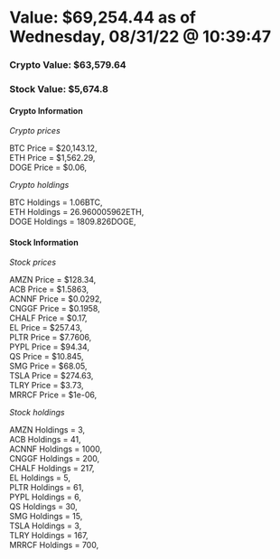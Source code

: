 # Value: $69,254.44 as of Wednesday, 08/31/22 @ 10:39:47 

### Crypto Value: $63,579.64

### Stock Value: $5,674.8

#### Crypto Information 
*Crypto prices* 

BTC Price = $20,143.12,  
ETH Price = $1,562.29,  
DOGE Price = $0.06,  


*Crypto holdings* 

BTC Holdings = 1.06BTC,  
ETH Holdings = 26.960005962ETH,  
DOGE Holdings = 1809.826DOGE,  


#### Stock Information 

*Stock prices* 

AMZN Price = $128.34,  
ACB Price = $1.5863,  
ACNNF Price = $0.0292,  
CNGGF Price = $0.1958,  
CHALF Price = $0.17,  
EL Price = $257.43,  
PLTR Price = $7.7606,  
PYPL Price = $94.34,  
QS Price = $10.845,  
SMG Price = $68.05,  
TSLA Price = $274.63,  
TLRY Price = $3.73,  
MRRCF Price = $1e-06,  


*Stock holdings* 

AMZN Holdings = 3,  
ACB Holdings = 41,  
ACNNF Holdings = 1000,  
CNGGF Holdings = 200,  
CHALF Holdings = 217,  
EL Holdings = 5,  
PLTR Holdings = 61,  
PYPL Holdings = 6,  
QS Holdings = 30,  
SMG Holdings = 15,  
TSLA Holdings = 3,  
TLRY Holdings = 167,  
MRRCF Holdings = 700,  


